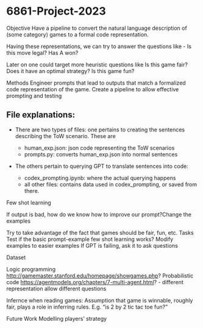 # 6861-Project-2023

Objective
Have a pipeline to convert the natural language description of (some category) games to a formal code representation.

Having these representations, we can try to answer the questions like - 
Is this move legal?
Has A won?

Later on one could target more heuristic questions like
Is this game fair?
Does it have an optimal strategy?
Is this game fun?

Methods
Engineer prompts that lead to outputs that match a formalized code representation of the game.
Create a pipeline to allow effective prompting and testing

## File explanations:
- There are two types of files: one pertains to creating the sentences describing the ToW scenario. These are
  - human_exp.json: json code representing the ToW scenarios
  - prompts.py: converts human_exp.json into normal sentences

- The others pertain to querying GPT to translate sentences into code:
  - codex_prompting.ipynb: where the actual querying happens
  - all other files: contains data used in codex_prompting, or saved from there.



Few shot learning

If output is bad, how do we know how to improve our prompt?Change the examples

Try to take advantage of the fact that games should be fair, fun, etc.
Tasks
Test if the basic prompt-example few shot learning works?
Modify examples to easier examples
If GPT is failing, ask it to ask questions


Dataset

Logic programming  http://gamemaster.stanford.edu/homepage/showgames.php?
Probabilistic code https://agentmodels.org/chapters/7-multi-agent.html? - different representation allow different questions

Infernce when reading games:
Assumption that game is winnable, roughly fair, plays a role in inferring rules.
E.g. “is 2 by 2 tic tac toe fun?”

Future Work
Modelling players’ strategy
